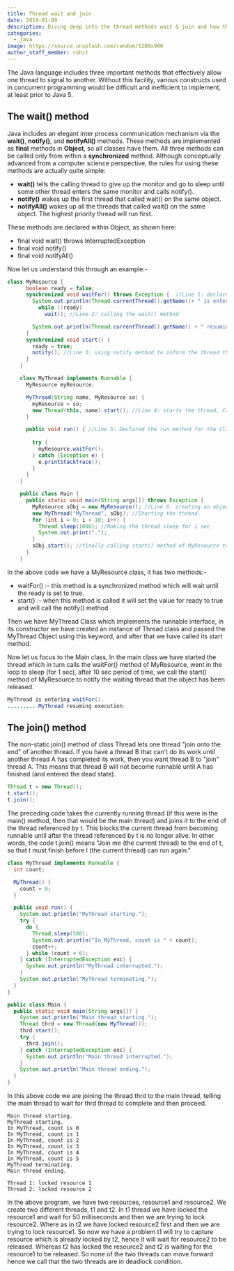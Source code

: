 ```yaml
---
title: Thread wait and join
date: 2019-01-09
description: Diving deep into the thread methods wait & join and how they work in sync to give desired result. 
categories:
  - java
image: https://source.unsplash.com/random/1200x900
author_staff_member: rohit
---
```


The Java language includes three important methods that effectively allow one thread to signal to another. Without this facility, various constructs used in concurrent programming would be difficult and inefficient to implement, at least prior to Java 5.

## The wait() method

Java includes an elegant inter process communication mechanism via the **wait()**, **notify()**, and **notifyAll()** methods. These methods are implemented as **final** methods in **Object**, so all classes have them. All three methods can be called only from within a **synchronized** method. Although conceptually advanced from a computer science perspective, the rules for using these methods are actually quite simple:

- **wait()** tells the calling thread to give up the monitor and go to sleep until some other thread enters the same monitor and calls notify().
- **notify()** wakes up the first thread that called wait() on the same object.
- **notifyAll()** wakes up all the threads that called wait() on the same object. The highest priority thread will run first.

These methods are declared within Object, as shown here:
- final void wait() throws InterruptedException 
- final void notify() 
- final void notifyAll()

Now let us understand this through an example:-

```java
class MyResource {
	  boolean ready = false;
	  synchronized void waitFor() throws Exception {  //Line 1: declare method as synchronized
	    System.out.println(Thread.currentThread().getName()+ " is entering waitFor().");
	      while (!ready)
	        wait(); //Line 2: calling the wait() method

	    System.out.println(Thread.currentThread().getName() + " resuming execution.");
	  }
	  synchronized void start() {
	    ready = true;
	    notify(); //Line 3: using notify method to inform the thread that object has been released
	  }
	}

	class MyThread implements Runnable {
	  MyResource myResource;

	  MyThread(String name, MyResource so) {
	    myResource = so;
	    new Thread(this, name).start(); //Line 4: starts the thread, Calling run() of Line 5.
	  }

	  public void run() { //Line 5: Declared the run method for the Class MyThread
	   
	    try {
	      myResource.waitFor();
	    } catch (Exception e) {
	      e.printStackTrace();
	    }
	  }
	}

	public class Main {
	  public static void main(String args[]) throws Exception {
	    MyResource sObj = new MyResource(); //Line 6: creating an object of MyResource
	    new MyThread("MyThread", sObj); //Starting the thread.
	    for (int i = 0; i < 10; i++) { 
	      Thread.sleep(1000); //Making the thread sleep for 1 sec
	      System.out.print(".");
	    }
	    sObj.start(); //finally calling start() method of MyResource to notify the thread.
	  }
	}
```

In the above code we have a MyResource class, it has two methods:-

- waitFor() :- this method is a synchronized method which will wait until the ready is set to true.
- start() :- when this method is called it will set the value for ready to true and will call the notify() method 

Then we have MyThread Class which implements the runnable interface, in its constructor we have created an instance of Thread class and passed the MyThread Object using this keyword, and after that we have called its start method.

Now let us focus to the Main class, In the main class we have started the thread which in turn calls the waitFor() method of MyResource, went in the loop to sleep (for 1 sec), after 10 sec period of time, we call the start() method of MyResource to notify the waiting thread that the object has been released. 

```java
MyThread is entering waitFor().
..........MyThread resuming execution.
```

## The join() method

The non-static join() method of class Thread lets one thread "join onto the end" of another thread. If you have a thread B that can't do its work until another thread A has completed its work, then you want thread B to "join" thread A. This means that thread B will not become runnable until A has finished (and entered the dead state).

```java
Thread t = new Thread();
t.start();
t.join();
```

The preceding code takes the currently running thread (if this were in the main() method, then that would be the main thread) and joins it to the end of the thread referenced by t. This blocks the current thread from becoming runnable until after the thread referenced by t is no longer alive. In other words, the code t.join() means "Join me (the current thread) to the end of t, so that t must finish before I (the current thread) can run again."

```java
class MyThread implements Runnable {
  int count;

  MyThread() {
    count = 0;
  }

  public void run() {
    System.out.println("MyThread starting.");
    try {
      do {
        Thread.sleep(500);
        System.out.println("In MyThread, count is " + count);
        count++;
      } while (count < 6);
    } catch (InterruptedException exc) {
      System.out.println("MyThread interrupted.");
    }
    System.out.println("MyThread terminating.");
  }
}

public class Main {
  public static void main(String args[]) {
    System.out.println("Main thread starting.");
    Thread thrd = new Thread(new MyThread());
    thrd.start();
    try {
      thrd.join();
    } catch (InterruptedException exc) {
      System.out.println("Main thread interrupted.");
    }
    System.out.println("Main thread ending.");
  }
}
```

In this above code we are joining the thread thrd to the main thread, telling the main thread to wait for thrd thread to complete and then proceed.

```text
Main thread starting.
MyThread starting.
In MyThread, count is 0
In MyThread, count is 1
In MyThread, count is 2
In MyThread, count is 3
In MyThread, count is 4
In MyThread, count is 5
MyThread terminating.
Main thread ending.
```

```text
Thread 1: locked resource 1
Thread 2: locked resource 2
```

In the above program, we have two resources, resource1 and resource2. We create two different threads, t1 and t2. In t1 thread we have locked the resource1 and wait for 50 milliseconds and then we are trying to lock resource2. Where as in t2 we have locked resource2 first and then we are trying to lock resource1. So now we have a problem t1 will try to capture resource which is already locked by t2, hence it will wait for resource2 to be released. Whereas t2 has locked the resource2 and t2 is waiting for the resource1 to be released. So none of the two threads can move forward hence we call that the two threads are in deadlock condition.
























